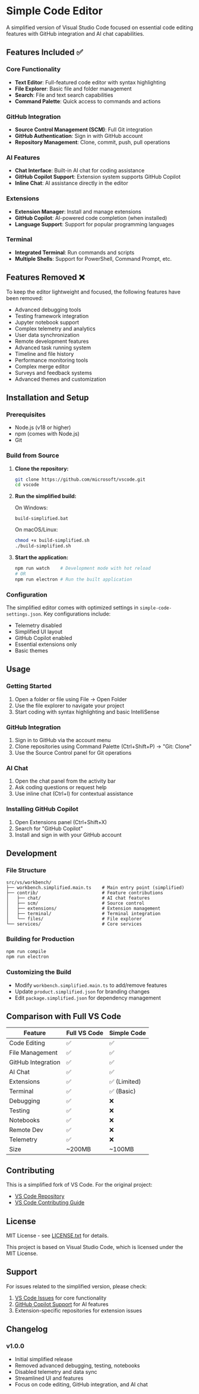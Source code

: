 # Simple Code Editor

A simplified version of Visual Studio Code focused on essential code editing features with GitHub integration and AI chat capabilities.

## Features Included ✅

### Core Functionality
- **Text Editor**: Full-featured code editor with syntax highlighting
- **File Explorer**: Basic file and folder management
- **Search**: File and text search capabilities
- **Command Palette**: Quick access to commands and actions

### GitHub Integration
- **Source Control Management (SCM)**: Full Git integration
- **GitHub Authentication**: Sign in with GitHub account
- **Repository Management**: Clone, commit, push, pull operations

### AI Features
- **Chat Interface**: Built-in AI chat for coding assistance
- **GitHub Copilot Support**: Extension system supports GitHub Copilot
- **Inline Chat**: AI assistance directly in the editor

### Extensions
- **Extension Manager**: Install and manage extensions
- **GitHub Copilot**: AI-powered code completion (when installed)
- **Language Support**: Support for popular programming languages

### Terminal
- **Integrated Terminal**: Run commands and scripts
- **Multiple Shells**: Support for PowerShell, Command Prompt, etc.

## Features Removed ❌

To keep the editor lightweight and focused, the following features have been removed:

- Advanced debugging tools
- Testing framework integration
- Jupyter notebook support
- Complex telemetry and analytics
- User data synchronization
- Remote development features
- Advanced task running system
- Timeline and file history
- Performance monitoring tools
- Complex merge editor
- Surveys and feedback systems
- Advanced themes and customization

## Installation and Setup

### Prerequisites
- Node.js (v18 or higher)
- npm (comes with Node.js)
- Git

### Build from Source

1. **Clone the repository:**
   ```bash
   git clone https://github.com/microsoft/vscode.git
   cd vscode
   ```

2. **Run the simplified build:**

   On Windows:
   ```batch
   build-simplified.bat
   ```

   On macOS/Linux:
   ```bash
   chmod +x build-simplified.sh
   ./build-simplified.sh
   ```

3. **Start the application:**
   ```bash
   npm run watch    # Development mode with hot reload
   # OR
   npm run electron # Run the built application
   ```

### Configuration

The simplified editor comes with optimized settings in `simple-code-settings.json`. Key configurations include:

- Telemetry disabled
- Simplified UI layout
- GitHub Copilot enabled
- Essential extensions only
- Basic themes

## Usage

### Getting Started
1. Open a folder or file using File → Open Folder
2. Use the file explorer to navigate your project
3. Start coding with syntax highlighting and basic IntelliSense

### GitHub Integration
1. Sign in to GitHub via the account menu
2. Clone repositories using Command Palette (Ctrl+Shift+P) → "Git: Clone"
3. Use the Source Control panel for Git operations

### AI Chat
1. Open the chat panel from the activity bar
2. Ask coding questions or request help
3. Use inline chat (Ctrl+I) for contextual assistance

### Installing GitHub Copilot
1. Open Extensions panel (Ctrl+Shift+X)
2. Search for "GitHub Copilot"
3. Install and sign in with your GitHub account

## Development

### File Structure
```
src/vs/workbench/
├── workbench.simplified.main.ts    # Main entry point (simplified)
├── contrib/                        # Feature contributions
│   ├── chat/                       # AI chat features
│   ├── scm/                        # Source control
│   ├── extensions/                 # Extension management
│   ├── terminal/                   # Terminal integration
│   └── files/                      # File explorer
└── services/                       # Core services
```

### Building for Production
```bash
npm run compile
npm run electron
```

### Customizing the Build
- Modify `workbench.simplified.main.ts` to add/remove features
- Update `product.simplified.json` for branding changes
- Edit `package.simplified.json` for dependency management

## Comparison with Full VS Code

| Feature | Full VS Code | Simple Code |
|---------|--------------|-------------|
| Code Editing | ✅ | ✅ |
| File Management | ✅ | ✅ |
| GitHub Integration | ✅ | ✅ |
| AI Chat | ✅ | ✅ |
| Extensions | ✅ | ✅ (Limited) |
| Terminal | ✅ | ✅ (Basic) |
| Debugging | ✅ | ❌ |
| Testing | ✅ | ❌ |
| Notebooks | ✅ | ❌ |
| Remote Dev | ✅ | ❌ |
| Telemetry | ✅ | ❌ |
| Size | ~200MB | ~100MB |

## Contributing

This is a simplified fork of VS Code. For the original project:
- [VS Code Repository](https://github.com/microsoft/vscode)
- [VS Code Contributing Guide](https://github.com/microsoft/vscode/blob/main/CONTRIBUTING.md)

## License

MIT License - see [LICENSE.txt](LICENSE.txt) for details.

This project is based on Visual Studio Code, which is licensed under the MIT License.

## Support

For issues related to the simplified version, please check:
1. [VS Code Issues](https://github.com/microsoft/vscode/issues) for core functionality
2. [GitHub Copilot Support](https://github.com/github/copilot-docs) for AI features
3. Extension-specific repositories for extension issues

## Changelog

### v1.0.0
- Initial simplified release
- Removed advanced debugging, testing, notebooks
- Disabled telemetry and data sync
- Streamlined UI and features
- Focus on code editing, GitHub integration, and AI chat

